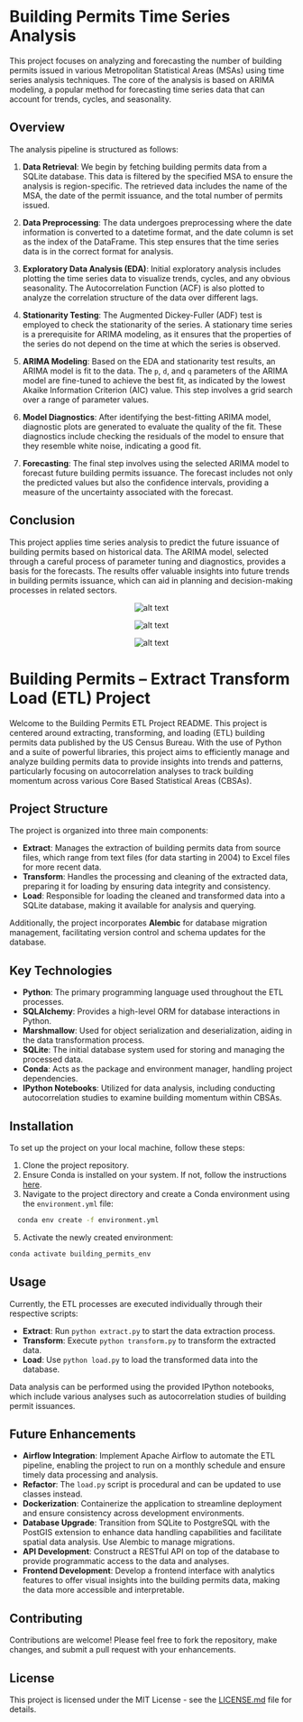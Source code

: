 # Building Permits Time Series Analysis

This project focuses on analyzing and forecasting the number of building permits issued in various Metropolitan Statistical Areas (MSAs) using time series analysis techniques. The core of the analysis is based on ARIMA modeling, a popular method for forecasting time series data that can account for trends, cycles, and seasonality.

## Overview

The analysis pipeline is structured as follows:

1. **Data Retrieval**: We begin by fetching building permits data from a SQLite database. This data is filtered by the specified MSA to ensure the analysis is region-specific. The retrieved data includes the name of the MSA, the date of the permit issuance, and the total number of permits issued.

2. **Data Preprocessing**: The data undergoes preprocessing where the date information is converted to a datetime format, and the date column is set as the index of the DataFrame. This step ensures that the time series data is in the correct format for analysis.

3. **Exploratory Data Analysis (EDA)**: Initial exploratory analysis includes plotting the time series data to visualize trends, cycles, and any obvious seasonality. The Autocorrelation Function (ACF) is also plotted to analyze the correlation structure of the data over different lags.

4. **Stationarity Testing**: The Augmented Dickey-Fuller (ADF) test is employed to check the stationarity of the series. A stationary time series is a prerequisite for ARIMA modeling, as it ensures that the properties of the series do not depend on the time at which the series is observed.

5. **ARIMA Modeling**: Based on the EDA and stationarity test results, an ARIMA model is fit to the data. The `p`, `d`, and `q` parameters of the ARIMA model are fine-tuned to achieve the best fit, as indicated by the lowest Akaike Information Criterion (AIC) value. This step involves a grid search over a range of parameter values.

6. **Model Diagnostics**: After identifying the best-fitting ARIMA model, diagnostic plots are generated to evaluate the quality of the fit. These diagnostics include checking the residuals of the model to ensure that they resemble white noise, indicating a good fit.

7. **Forecasting**: The final step involves using the selected ARIMA model to forecast future building permits issuance. The forecast includes not only the predicted values but also the confidence intervals, providing a measure of the uncertainty associated with the forecast.

## Conclusion

This project applies time series analysis to predict the future issuance of building permits based on historical data. The ARIMA model, selected through a careful process of parameter tuning and diagnostics, provides a basis for the forecasts. The results offer valuable insights into future trends in building permits issuance, which can aid in planning and decision-making processes in related sectors.


<p align="center">
  <img src="assets/image.png" alt="alt text">
</p>

<p align="center">
  <img src="assets/image-1.png" alt="alt text">
</p>

<p align="center">
  <img src="assets/image-2.png" alt="alt text">
</p>

# Building Permits – Extract Transform Load (ETL) Project

Welcome to the Building Permits ETL Project README. This project is centered around extracting, transforming, and loading (ETL) building permits data published by the US Census Bureau. With the use of Python and a suite of powerful libraries, this project aims to efficiently manage and analyze building permits data to provide insights into trends and patterns, particularly focusing on autocorrelation analyses to track building momentum across various Core Based Statistical Areas (CBSAs).

## Project Structure

The project is organized into three main components:

- **Extract**: Manages the extraction of building permits data from source files, which range from text files (for data starting in 2004) to Excel files for more recent data.
- **Transform**: Handles the processing and cleaning of the extracted data, preparing it for loading by ensuring data integrity and consistency.
- **Load**: Responsible for loading the cleaned and transformed data into a SQLite database, making it available for analysis and querying.

Additionally, the project incorporates **Alembic** for database migration management, facilitating version control and schema updates for the database.

## Key Technologies

- **Python**: The primary programming language used throughout the ETL processes.
- **SQLAlchemy**: Provides a high-level ORM for database interactions in Python.
- **Marshmallow**: Used for object serialization and deserialization, aiding in the data transformation process.
- **SQLite**: The initial database system used for storing and managing the processed data.
- **Conda**: Acts as the package and environment manager, handling project dependencies.
- **IPython Notebooks**: Utilized for data analysis, including conducting autocorrelation studies to examine building momentum within CBSAs.

## Installation

To set up the project on your local machine, follow these steps:

1. Clone the project repository.
2. Ensure Conda is installed on your system. If not, follow the instructions [here](https://docs.conda.io/projects/conda/en/latest/user-guide/install/index.html).
3. Navigate to the project directory and create a Conda environment using the `environment.yml` file:
 ```bash
   conda env create -f environment.yml
```
5. Activate the newly created environment:

```bash
conda activate building_permits_env
```

## Usage

Currently, the ETL processes are executed individually through their respective scripts:

- **Extract**: Run `python extract.py` to start the data extraction process.
- **Transform**: Execute `python transform.py` to transform the extracted data.
- **Load**: Use `python load.py` to load the transformed data into the database.

Data analysis can be performed using the provided IPython notebooks, which include various analyses such as autocorrelation studies of building permit issuances.

## Future Enhancements
- **Airflow Integration**: Implement Apache Airflow to automate the ETL pipeline, enabling the project to run on a monthly schedule and ensure timely data processing and analysis.
- **Refactor**: The `load.py` script is procedural and can be updated to use classes instead.
- **Dockerization**: Containerize the application to streamline deployment and ensure consistency across development environments.
- **Database Upgrade**: Transition from SQLite to PostgreSQL with the PostGIS extension to enhance data handling capabilities and facilitate spatial data analysis. Use Alembic to manage migrations.
- **API Development**: Construct a RESTful API on top of the database to provide programmatic access to the data and analyses.
- **Frontend Development**: Develop a frontend interface with analytics features to offer visual insights into the building permits data, making the data more accessible and interpretable.

## Contributing

Contributions are welcome! Please feel free to fork the repository, make changes, and submit a pull request with your enhancements.

## License

This project is licensed under the MIT License - see the [LICENSE.md]([LICENSE.md](https://github.com/git/git-scm.com/blob/main/MIT-LICENSE.txt)) file for details.
